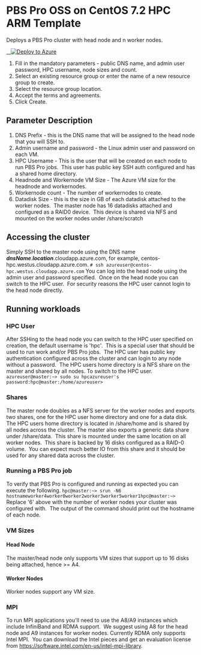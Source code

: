 # PBS Pro OSS on CentOS 7.2 HPC ARM Template
Deploys a PBS Pro cluster with head node and n worker nodes.

<a href="https://portal.azure.com/#create/Microsoft.Template/uri/https://portal.azure.com/#create/Microsoft.Template/uri/https%3A%2F%2Fraw.githubusercontent.com%2FthovarMS%2Fpbspro-on-centos7.2%2Fazuredeploy.json" target="_blank">   <img alt="Deploy to Azure" src="http://azuredeploy.net/deploybutton.png"/></a>

1. Fill in the mandatory parameters - public DNS name, and admin user password, HPC username, node sizes and count.
2. Select an existing resource group or enter the name of a new resource group to create.
3. Select the resource group location.
4. Accept the terms and agreements.
5. Click Create.

## Parameter Description
1. DNS Prefix - this is the DNS name that will be assigned to the head node that you will SSH to.
2. Admin username and password - the Linux admin user and password on each VM.
3. HPC Username - This is the user that will be created on each node to run PBS Pro jobs.  This user has public key SSH auth configured and has a shared home directory.
4. Headnode and Workernode VM Size - The Azure VM size for the headnode and workernodes.
5. Workernode count - The number of workernodes to create.
6. Datadisk Size - this is the size in GB of each datadisk attached to the worker nodes.  The master node has 16 datadisks attached and configured as a RAID0 device.  This device is shared via NFS and mounted on the worker nodes under /share/scratch
## Accessing the cluster
Simply SSH to the master node using the DNS name _**dnsName**_._**location**_.cloudapp.azure.com, for example, centos-hpc.westus.cloudapp.azure.com.
```# ssh azureuser@centos-hpc.westus.cloudapp.azure.com```
You can log into the head node using the admin user and password specified.  Once on the head node you can switch to the HPC user.  For security reasons the HPC user cannot login to the head node directly.
## Running workloads
### HPC User
After SSHing to the head node you can switch to the HPC user specified on creation, the default username is 'hpc'.  
This is a special user that should be used to run work and/or PBS Pro jobs.  The HPC user has public key authentication configured across the cluster and can login to any node without a password.  The HPC users home directory is a NFS share on the master and shared by all nodes.
To switch to the HPC user.
```azureuser@master:~> sudo su hpcazureuser's password:hpc@master:/home/azureuser>```
### Shares
The master node doubles as a NFS server for the worker nodes and exports two shares, one for the HPC user home directory and one for a data disk.
The HPC users home directory is located in /share/home and is shared by all nodes across the cluster.
The master also exports a generic data share under /share/data.  This share is mounted under the same location on all worker nodes.  This share is backed by 16 disks configured as a RAID-0 volume.  You can expect much better IO from this share and it should be used for any shared data across the cluster.
### Running a PBS Pro job
To verify that PBS Pro is configured and running as expected you can execute the following.
```hpc@master:~> srun -N6 hostnameworker4worker0worker2worker3worker5worker1hpc@master:~>```
Replace '6' above with the number of worker nodes your cluster was configured with.  The output of the command should print out the hostname of each node.
### VM Sizes
#### Head Node
The master/head node only supports VM sizes that support up to 16 disks being attached, hence >= A4.
#### Worker Nodes
Worker nodes support any VM size.
### MPI
To run MPI applications you'll need to use the A8/A9 instances which include InfiniBand and RDMA support.  We suggest using A8 for the head node and A9 instances for worker nodes.
Currently RDMA only supports Intel MPI.  You can download the Intel pieces and get an evaluation license from https://software.intel.com/en-us/intel-mpi-library.

